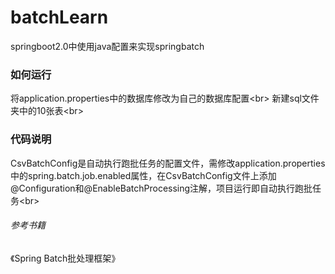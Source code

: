 # batchLearn
springboot2.0中使用java配置来实现springbatch
### 如何运行
将application.properties中的数据库修改为自己的数据库配置\<br>
新建sql文件夹中的10张表\<br>
### 代码说明
CsvBatchConfig是自动执行跑批任务的配置文件，需修改application.properties中的spring.batch.job.enabled属性，在CsvBatchConfig文件上添加@Configuration和@EnableBatchProcessing注解，项目运行即自动执行跑批任务\<br>

###### 参考书籍
《Spring Batch批处理框架》
